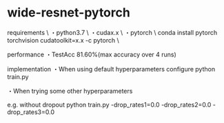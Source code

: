 # wide-resnet-pytorch

requirements \\
・python3.7 \\
・cudax.x \\
・pytorch \\
    conda install pytorch torchvision cudatoolkit=x.x -c pytorch \\

performance
・TestAcc 81.60%(max accuracy over 4 runs)

implementation
・When using default hyperparameters configure
python train.py

・When trying some other hyperparameters

e.g. without dropout
python train.py -drop_rates1=0.0 -drop_rates2=0.0 -drop_rates3=0.0
